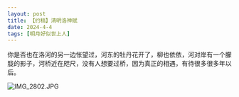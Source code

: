 ```yaml
---
layout: post
title: 【约稿】清明洛神赋
date: 2024-4-4
tags: [明月好似世上人]
---
```


你是否也在洛河的另一边怅望过，河东的牡丹花开了，柳也依依，河对岸有一个朦胧的影子，河桥近在咫尺，没有人想要过桥，因为真正的相遇，有待很多很多年以后。

![IMG_2802.JPG](https://s2.loli.net/2024/04/29/Zpy28RQnKa15ude.jpg)